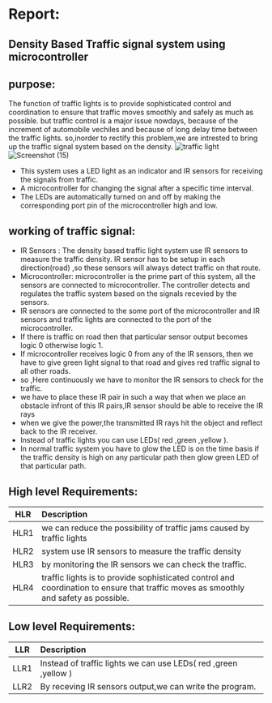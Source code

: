 # Report:
## Density Based Traffic signal system using microcontroller

## purpose:
The function of traffic lights is to provide sophisticated control and coordination to ensure that traffic moves  smoothly and safely as much as possible.
but traffic control is a major issue nowdays, because of the increment of automobile vechiles and because of long delay time between the traffic lights.
so,inorder to rectify this problem,we are intrested to bring up the traffic  signal system based on the density.
![traffic light](https://user-images.githubusercontent.com/98826329/154789753-173bc634-9b45-438c-92b5-d5259628c818.png)                     ![Screenshot (15)](https://user-images.githubusercontent.com/98826329/154787734-9b36b464-f20a-4a65-b1d2-55fcededefbe.png)



* This system uses a LED light as an indicator and  IR sensors for receiving the signals from traffic.
* A microcontroller for  changing the signal after a specific time interval.
* The LEDs are automatically turned on and off by making the corresponding port pin of the microcontroller high and low.

## working of traffic signal:
* IR Sensors : The density based traffic light system use IR sensors to measure the traffic density. IR sensor has to be setup in each direction(road) ,so these sensors will always detect traffic on that route.
* Microcontroller: microcontroller is the prime part of this system, all the sensors are connected to microcontroller. The controller detects and regulates the traffic system based on the signals recevied by the  sensors.
* IR sensors are connected to the some port of the microcontroller and IR sensors and traffic lights are connected to the port of the microcontroller.
*  If there is traffic on road then that particular sensor output becomes logic 0 otherwise logic 1.
*  If microcontroller receives logic 0 from any of the IR sensors, then we have to give green light signal to that road and gives red traffic signal to  all other roads.
* so ,Here continuously we have to monitor the IR sensors to check for the traffic.
*  we have to place these IR pair in such a way that when we place an obstacle infront of this IR pairs,IR sensor should be able to receive the IR rays 
*  when we give the power,the transmitted IR rays hit the object and reflect back to the IR receiver.
* Instead of traffic lights you can use LEDs( red ,green ,yellow ).             
* In normal traffic system you have to glow the LED is on the time basis if the traffic density is high on any particular path 
then glow green LED of that particular path.
             

## High level Requirements:
 |    HLR                        |              Description                  |  
 |-------------------------------|:------------------------------------------|
 |  HLR1                         |  we can reduce the possibility of traffic jams caused by traffic lights   |
 | HLR2                          | system use IR sensors to measure the traffic density |
 | HLR3                          | by monitoring the IR sensors we can check the traffic. |
 | HLR4                          |   traffic lights is to provide sophisticated control and coordination to ensure that traffic moves as smoothly and safety as possible.|
 
## Low level Requirements:
|    LLR       |              Description                  |
|-------------------------------|:------------------------------------------|
| LLR1 | Instead of traffic lights we can use LEDs( red ,green ,yellow ) |
| LLR2 | By receving IR sensors output,we can write the program.|
